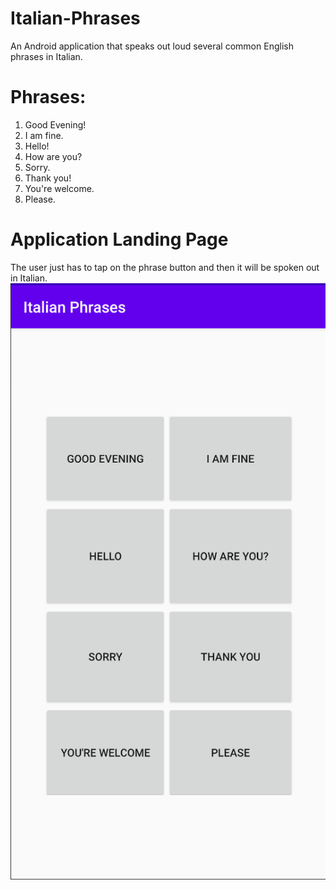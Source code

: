 # Italian-Phrases
An Android application that speaks out loud several common English phrases in Italian.

# Phrases:
1. Good Evening!
2. I am fine.
3. Hello!
4. How are you?
5. Sorry.
6. Thank you!
7. You're welcome.
8. Please.

# Application Landing Page
The user just has to tap on the phrase button and then it will be spoken out in Italian.
!['Landing Page'](defaultimage.png)
